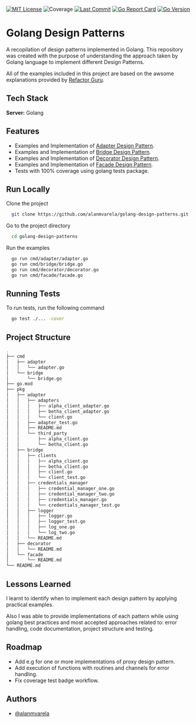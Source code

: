 [![MIT License](https://img.shields.io/badge/License-MIT-green.svg)](https://choosealicense.com/licenses/mit/)
![Coverage](https://img.shields.io/badge/Coverage-77.8%25-brightgreen)
[![Last Commit](https://img.shields.io/github/last-commit/alanmvarela/golang-design-patterns?style=flat-square)]()
[![Go Report Card](https://goreportcard.com/badge/github.com/alanmvarela/golang-design-patterns)](https://goreportcard.com/report/github.com/alanmvarela/golang-design-patterns)
[![Go Version](https://img.shields.io/github/go-mod/go-version/alanmvarela/golang-design-patterns?style=flat-square)]()

# Golang Design Patterns

A recopilation of design patterns implemented in Golang. This repository was created with the purpose of understanding the approach taken by Golang language to implement different Design Patterns.

All of the examples included in this project are based on the awsome explanations provided by [Refactor Guru](https://refactoring.guru/design-patterns/).

## Tech Stack

**Server:** Golang

## Features

- Examples and Implementation of [Adapter Design Pattern](https://github.com/alanmvarela/golang-design-patterns/tree/master/pkg/adapter).
- Examples and Implementation of [Bridge Design Pattern](https://github.com/alanmvarela/golang-design-patterns/tree/master/pkg/bridge).
- Examples and Implementation of [Decorator Design Pattern](https://github.com/alanmvarela/golang-design-patterns/tree/master/pkg/decorator).
- Examples and Implementation of [Facade Design Pattern](https://github.com/alanmvarela/golang-design-patterns/tree/master/pkg/facade).
- Tests with 100% coverage using golang tests package.

## Run Locally

Clone the project

```bash
  git clone https://github.com/alanmvarela/golang-design-patterns.git
```

Go to the project directory

```bash
  cd golang-design-patterns
```

Run the examples

```bash
  go run cmd/adapter/adapter.go
  go run cmd/bridge/bridge.go
  go run cmd/decorator/decorator.go
  go run cmd/facade/facade.go
```

## Running Tests

To run tests, run the following command

```bash
  go test ./... -cover
```

## Project Structure

```bash
.
├── cmd
│   ├── adapter
│   │   └── adapter.go
│   └── bridge
│       └── bridge.go
├── go.mod
├── pkg
│   ├── adapter
│   │   ├── adapters
│   │   │   ├── alpha_client_adapter.go
│   │   │   ├── betha_client_adapter.go
│   │   │   └── client.go
│   │   ├── adapter_test.go
│   │   ├── README.md
│   │   └── third_party
│   │       ├── alpha_client.go
│   │       └── betha_client.go
│   ├── bridge
│   │   ├── clients
│   │   │   ├── alpha_client.go
│   │   │   ├── betha_client.go
│   │   │   ├── client.go
│   │   │   └── client_test.go
│   │   ├── credentials_manager
│   │   │   ├── credential_manager_one.go
│   │   │   ├── credential_manager_two.go
│   │   │   ├── credentials_manager.go
│   │   │   └── credentials_manager_test.go
│   │   ├── logger
│   │   │   ├── logger.go
│   │   │   ├── logger_test.go
│   │   │   ├── log_one.go
│   │   │   └── log_two.go
│   │   └── README.md
│   ├── decorator
│   │   └── README.md
│   └── facade
│       └── README.md
└── README.md
```

## Lessons Learned

I learnt to identify when to implement each design pattern by applying practical examples.

Also I was able to provide implementations of each pattern while using golang best practices and most accepted approaches related to: error handling, code documentation, project structure and testing.

## Roadmap

- Add e.g for one or more implementations of proxy design pattern.
- Add execution of functions with routines and channels for error handling.
- Fix coverage test badge workflow.

## Authors

- [@alanmvarela](https://www.github.com/alanmvarela)
